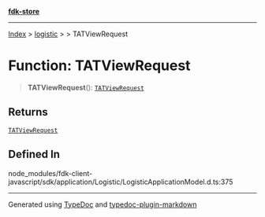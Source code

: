 [**fdk-store**](../../../README.md)
***

[Index](../../../API.md) > [logistic](../../README.md) > [<internal>](../README.md) > TATViewRequest

# Function: TATViewRequest

> **TATViewRequest**(): [`TATViewRequest`](../type-aliases/type-alias.TATViewRequest.md)

## Returns

[`TATViewRequest`](../type-aliases/type-alias.TATViewRequest.md)

## Defined In

node\_modules/fdk-client-javascript/sdk/application/Logistic/LogisticApplicationModel.d.ts:375

***
Generated using [TypeDoc](https://typedoc.org/) and [typedoc-plugin-markdown](https://www.npmjs.com/package/typedoc-plugin-markdown)
